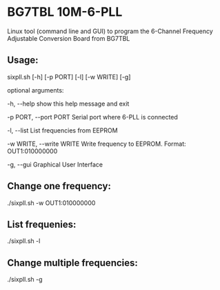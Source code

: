 # BG7TBL 10M-6-PLL
Linux tool (command line and GUI) to program the 6-Channel Frequency Adjustable Conversion Board from BG7TBL

Usage:
------
sixpll.sh [-h] [-p PORT] [-l] [-w WRITE] [-g]

optional arguments:

-h, --help            show this help message and exit

-p PORT, --port PORT  Serial port where 6-PLL is connected

-l, --list            List frequencies from EEPROM

-w WRITE, --write WRITE Write frequency to EEPROM. Format: OUT1:010000000

-g, --gui             Graphical User Interface

Change one frequency:
---------------------
./sixpll.sh -w OUT1:010000000

List frequenies:
----------------
./sixpll.sh -l

Change multiple frequencies:
----------------------------
./sixpll.sh -g
